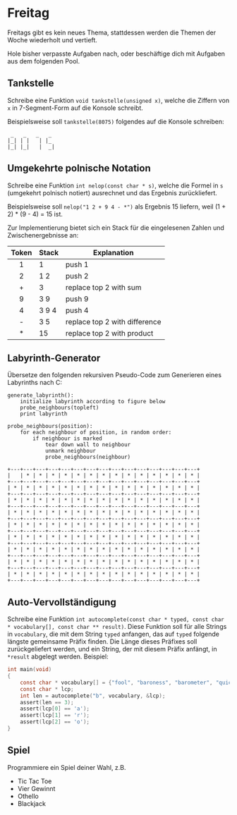 # Freitag

Freitags gibt es kein neues Thema, stattdessen werden die Themen der Woche wiederholt und vertieft.

Hole bisher verpasste Aufgaben nach, oder beschäftige dich mit Aufgaben aus dem folgenden Pool.

## Tankstelle

Schreibe eine Funktion `void tankstelle(unsigned x)`, welche die Ziffern von `x` in 7-Segment-Form auf die Konsole schreibt.

Beispielsweise soll `tankstelle(8075)` folgendes auf die Konsole schreiben:

```
 _   _   _   _
|_| | |   | |_
|_| |_|   |  _|
```

## Umgekehrte polnische Notation

Schreibe eine Funktion `int nelop(const char * s)`, welche die Formel in `s` (umgekehrt polnisch notiert) ausrechnet und das Ergebnis zurückliefert.

Beispielsweise soll `nelop("1 2 + 9 4 - *")` als Ergebnis 15 liefern, weil (1 + 2) * (9 - 4) = 15 ist.

Zur Implementierung bietet sich ein Stack für die eingelesenen Zahlen und Zwischenergebnisse an:

| Token | Stack | Explanation                   |
| :---: | ----- | ----------------------------- |
| 1     | 1     | push 1                        |
| 2     | 1 2   | push 2                        |
| +     | 3     | replace top 2 with sum        |
| 9     | 3 9   | push 9                        |
| 4     | 3 9 4 | push 4                        |
| -     | 3 5   | replace top 2 with difference |
| *     | 15    | replace top 2 with product    |

## Labyrinth-Generator

Übersetze den folgenden rekursiven Pseudo-Code zum Generieren eines Labyrinths nach C:

```
generate_labyrinth():
    initialize labyrinth according to figure below
    probe_neighbours(topleft)
    print labyrinth

probe_neighbours(position):
    for each neighbour of position, in random order:
        if neighbour is marked
            tear down wall to neighbour
            unmark neighbour
            probe_neighbours(neighbour)

+---+---+---+---+---+---+---+---+---+---+---+---+---+---+---+
|   | * | * | * | * | * | * | * | * | * | * | * | * | * | * |
+---+---+---+---+---+---+---+---+---+---+---+---+---+---+---+
| * | * | * | * | * | * | * | * | * | * | * | * | * | * | * |
+---+---+---+---+---+---+---+---+---+---+---+---+---+---+---+
| * | * | * | * | * | * | * | * | * | * | * | * | * | * | * |
+---+---+---+---+---+---+---+---+---+---+---+---+---+---+---+
| * | * | * | * | * | * | * | * | * | * | * | * | * | * | * |
+---+---+---+---+---+---+---+---+---+---+---+---+---+---+---+
| * | * | * | * | * | * | * | * | * | * | * | * | * | * | * |
+---+---+---+---+---+---+---+---+---+---+---+---+---+---+---+
| * | * | * | * | * | * | * | * | * | * | * | * | * | * | * |
+---+---+---+---+---+---+---+---+---+---+---+---+---+---+---+
| * | * | * | * | * | * | * | * | * | * | * | * | * | * | * |
+---+---+---+---+---+---+---+---+---+---+---+---+---+---+---+
| * | * | * | * | * | * | * | * | * | * | * | * | * | * | * |
+---+---+---+---+---+---+---+---+---+---+---+---+---+---+---+
| * | * | * | * | * | * | * | * | * | * | * | * | * | * | * |
+---+---+---+---+---+---+---+---+---+---+---+---+---+---+---+
```

## Auto-Vervollständigung

Schreibe eine Funktion `int autocomplete(const char * typed, const char * vocabulary[], const char ** result)`.
Diese Funktion soll für alle Strings in `vocabulary`, die mit dem String `typed` anfangen, das auf `typed` folgende längste gemeinsame Präfix finden.
Die Länge dieses Präfixes soll zurückgeliefert werden, und ein String, der mit diesem Präfix anfängt, in `*result` abgelegt werden. Beispiel:

```c
int main(void)
{
    const char * vocabulary[] = {"fool", "baroness", "barometer", "quick"};
    const char * lcp;
    int len = autocomplete("b", vocabulary, &lcp);
    assert(len == 3);
    assert(lcp[0] == 'a');
    assert(lcp[1] == 'r');
    assert(lcp[2] == 'o');
}
```

## Spiel

Programmiere ein Spiel deiner Wahl, z.B.

- Tic Tac Toe
- Vier Gewinnt
- Othello
- Blackjack
